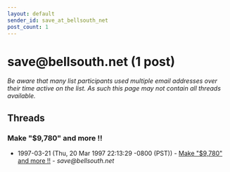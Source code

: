 ```yaml
---
layout: default
sender_id: save_at_bellsouth_net
post_count: 1
---
```


# save<span>@</span>bellsouth.net (1 post)

_Be aware that many list participants used multiple email addresses over their time active on the list. As such this page may not contain all threads available._

## Threads

### Make "$9,780" and more !!
+ 1997-03-21 (Thu, 20 Mar 1997 22:13:29 -0800 (PST)) - [Make "$9,780" and more !!](/archive/1997/03/79555e0e76a09223b7271e23fd88db72eabf7b9c1722589f882211e920e8a574) - _save@bellsouth.net_

